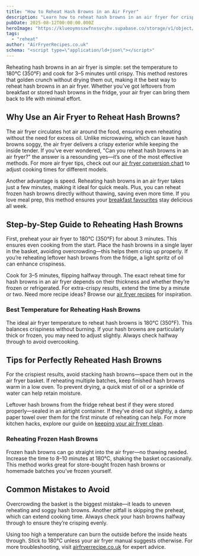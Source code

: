 ```yaml
---
title: "How to Reheat Hash Browns in an Air Fryer"
description: "Learn how to reheat hash browns in an air fryer for crispy results every time. Perfect temperature, timing, and tips for leftovers."
pubDate: 2025-08-12T00:00:00.000Z
heroImage: "https://klueoymssxwfnxsvcyhv.supabase.co/storage/v1/object/public/md/how-to-reheat-hash-browns-in-air-fryer-93c07b28.png"
tags:
  - "reheat"
author: "AirFryerRecipes.co.uk"
schema: "<script type=\"application/ld+json\"></script>"
---
```


<p>Reheating hash browns in an air fryer is simple: set the temperature to 180°C (350°F) and cook for 3–5 minutes until crispy. This method restores that golden crunch without drying them out, making it the best way to reheat hash browns in an air fryer. Whether you’ve got leftovers from breakfast or stored hash browns in the fridge, your air fryer can bring them back to life with minimal effort.</p>

<h2>Why Use an Air Fryer to Reheat Hash Browns?</h2>
<p>The air fryer circulates hot air around the food, ensuring even reheating without the need for excess oil. Unlike microwaving, which can leave hash browns soggy, the air fryer delivers a crispy exterior while keeping the inside tender. If you’ve ever wondered, "Can you reheat hash browns in an air fryer?" the answer is a resounding yes—it’s one of the most effective methods. For more air fryer tips, check out our <a href=https://www.airfryerrecipe.co.uk/air-fryer-conversion-chart>air fryer conversion chart</a> to adjust cooking times for different models.</p>
<p>Another advantage is speed. Reheating hash browns in an air fryer takes just a few minutes, making it ideal for quick meals. Plus, you can reheat frozen hash browns directly without thawing, saving even more time. If you love meal prep, this method ensures your <a href=https://www.airfryerrecipe.co.uk/recipe-category/breakfast>breakfast favourites</a> stay delicious all week.</p>

<h2>Step-by-Step Guide to Reheating Hash Browns</h2>
<p>First, preheat your air fryer to 180°C (350°F) for about 3 minutes. This ensures even cooking from the start. Place the hash browns in a single layer in the basket, avoiding overcrowding—this helps them crisp up properly. If you’re reheating leftover hash browns from the fridge, a light spritz of oil can enhance crispiness.</p>
<p>Cook for 3–5 minutes, flipping halfway through. The exact reheat time for hash browns in an air fryer depends on their thickness and whether they’re frozen or refrigerated. For extra-crispy results, extend the time by a minute or two. Need more recipe ideas? Browse our <a href=https://www.airfryerrecipe.co.uk/recipes>air fryer recipes</a> for inspiration.</p>

<h3>Best Temperature for Reheating Hash Browns</h3>
<p>The ideal air fryer temperature to reheat hash browns is 180°C (350°F). This balances crispiness without burning. If your hash browns are particularly thick or frozen, you may need to adjust slightly. Always check halfway through to avoid overcooking.</p>

<h2>Tips for Perfectly Reheated Hash Browns</h2>
<p>For the crispiest results, avoid stacking hash browns—space them out in the air fryer basket. If reheating multiple batches, keep finished hash browns warm in a low oven. To prevent drying, a quick mist of oil or a sprinkle of water can help retain moisture.</p>
<p>Leftover hash browns from the fridge reheat best if they were stored properly—sealed in an airtight container. If they’ve dried out slightly, a damp paper towel over them for the first minute of reheating can help. For more kitchen hacks, explore our guide on <a href=https://www.airfryerrecipe.co.uk/air-fryer-cleaner>keeping your air fryer clean</a>.</p>

<h3>Reheating Frozen Hash Browns</h3>
<p>Frozen hash browns can go straight into the air fryer—no thawing needed. Increase the time to 8–10 minutes at 180°C, shaking the basket occasionally. This method works great for store-bought frozen hash browns or homemade batches you’ve frozen yourself.</p>

<h2>Common Mistakes to Avoid</h2>
<p>Overcrowding the basket is the biggest mistake—it leads to uneven reheating and soggy hash browns. Another pitfall is skipping the preheat, which can extend cooking time. Always check your hash browns halfway through to ensure they’re crisping evenly.</p>
<p>Using too high a temperature can burn the outside before the inside heats through. Stick to 180°C unless your air fryer manual suggests otherwise. For more troubleshooting, visit <a href=https://www.airfryerrecipe.co.uk>airfryerrecipe.co.uk</a> for expert advice.</p>